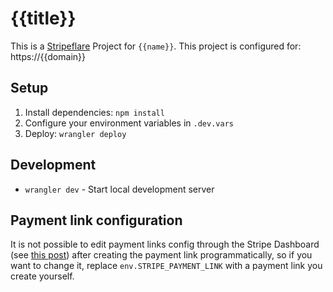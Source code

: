 # {{title}}

This is a [Stripeflare](https://github.com/janwilmake/stripeflare) Project for `{{name}}`. This project is configured for: https://{{domain}}

## Setup

1. Install dependencies: `npm install`
2. Configure your environment variables in `.dev.vars`
3. Deploy: `wrangler deploy`

## Development

- `wrangler dev` - Start local development server

## Payment link configuration

It is not possible to edit payment links config through the Stripe Dashboard (see [this post](https://x.com/janwilmake/status/1931336003068837919)) after creating the payment link programmatically, so if you want to change it, replace `env.STRIPE_PAYMENT_LINK` with a payment link you create yourself.
